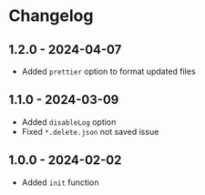 # Changelog

## 1.2.0 - 2024-04-07

- Added `prettier` option to format updated files

## 1.1.0 - 2024-03-09

- Added `disableLog` option
- Fixed `*.delete.json` not saved issue

## 1.0.0 - 2024-02-02

- Added `init` function
